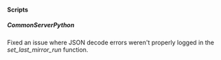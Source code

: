 
#### Scripts

##### CommonServerPython

Fixed an issue where JSON decode errors weren't properly logged in the *set_last_mirror_run* function.
